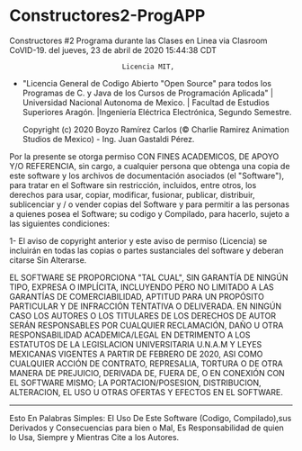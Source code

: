 # Constructores2-ProgAPP
Constructores #2  Programa durante las Clases en Linea via Clasroom CoVID-19. del jueves, 23 de abril de 2020 15:44:38 CDT


								Licencia MIT, 


*	"Licencia General de Codigo Abierto "Open Source" para todos los Programas de C. y Java de los Cursos de Programación Aplicada" | Universidad Nacional Autonoma de Mexico. | Facultad de Estudios Superiores Aragón. |Ingeniería Eléctrica Electrónica, Segundo Semestre.

	Copyright (c) 2020 Boyzo Ramírez Carlos (© Charlie Ramirez Animation Studios de Mexico) - Ing. Juan Gastaldi Pérez.

Por la presente se otorga permiso CON FINES ACADEMICOS, DE APOYO Y/O REFERENCIA, sin cargo, a cualquier persona que obtenga una copia de este software y los archivos de documentación asociados (el "Software"), para tratar en el Software sin restricción, incluidos, entre otros, los derechos para usar, copiar, modificar, fusionar, publicar, distribuir, sublicenciar y / o vender copias del Software y para permitir a las personas a quienes posea el Software; su codigo y Compilado, para hacerlo, sujeto a las siguientes condiciones:

1- El aviso de copyright anterior y este aviso de permiso (Licencia) se incluirán en todas las
copias o partes sustanciales del software y deberan citarse Sin Alterarse.

EL SOFTWARE SE PROPORCIONA "TAL CUAL", SIN GARANTÍA DE NINGÚN TIPO, EXPRESA O IMPLÍCITA, INCLUYENDO PERO NO LIMITADO A LAS GARANTÍAS DE COMERCIABILIDAD, APTITUD PARA UN PROPÓSITO PARTICULAR Y DE INFRACCIÓN TENTATIVA O DELIVERADA. EN NINGÚN CASO
LOS AUTORES O LOS TITULARES DE LOS DERECHOS DE AUTOR SERÁN RESPONSABLES POR CUALQUIER RECLAMACIÓN, DAÑO U OTRA
RESPONSABILIDAD ACADEMICA/LEGAL EN DETRIMENTO A LOS ESTATUTOS DE LA LEGISLACION UNIVERSITARIA U.N.A.M Y LEYES MEXICANAS VIGENTES A PARTIR DE FEBRERO DE 2020, ASI COMO CUALQUIER ACCIÓN DE CONTRATO, REPRESALIA, TORTURA O DE OTRA MANERA DE PREJUICIO, DERIVADA DE, FUERA DE, O EN CONEXIÓN CON EL SOFTWARE MISMO; LA PORTACION/POSESION, DISTRIBUCION, ALTERACION, EL USO U OTRAS OFERTAS Y EFECTOS EN EL SOFTWARE.

---
Esto En Palabras Simples: El Uso De Este Software (Codigo, Compilado),sus Derivados y Consecuencias para bien o Mal, Es Responsabilidad de quien lo Usa, Siempre y Mientras Cite a los Autores.
